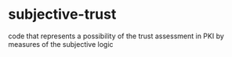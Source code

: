 # subjective-trust
code that represents a possibility of the trust assessment in PKI by measures of the subjective logic
